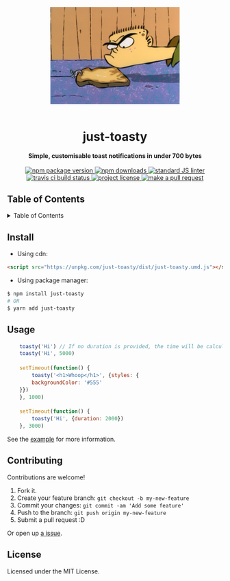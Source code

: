 <div align="center">
  <img src="header.png" width="60%">
</div>
<br>
<h1 align="center">just-toasty</h1>
<div align="center">
  <strong>Simple, customisable toast notifications in under 700 bytes</strong>
</div>
<br>
<div align="center">
  <a href="https://npmjs.org/package/just-toasty">
    <img src="https://img.shields.io/npm/v/just-toasty.svg?style=flat-square" alt="npm package version" />
  </a>
  <a href="https://npmjs.org/package/just-toasty">
  <img src="https://img.shields.io/npm/dm/just-toasty.svg?style=flat-square" alt="npm downloads" />
  </a>
  <a href="https://github.com/feross/standard">
    <img src="https://img.shields.io/badge/code%20style-standard-brightgreen.svg?style=flat-square" alt="standard JS linter" />
  </a>
  <a href="https://travis-ci.org/tiaanduplessis/just-toasty">
    <img src="https://img.shields.io/travis/tiaanduplessis/just-toasty.svg?style=flat-square" alt="travis ci build status" />
  </a>
  <a href="https://github.com/tiaanduplessis/just-toasty/blob/master/LICENSE">
    <img src="https://img.shields.io/npm/l/just-toasty.svg?style=flat-square" alt="project license" />
  </a>
  <a href="http://makeapullrequest.com">
    <img src="https://img.shields.io/badge/PRs-welcome-brightgreen.svg?style=flat-square" alt="make a pull request" />
  </a>
</div>

<h2>Table of Contents</h2>
<details>
  <summary>Table of Contents</summary>
  <li><a href="#install">Install</a></li>
  <li><a href="#usage">Usage</a></li>
  <li><a href="#contribute">Contribute</a></li>
  <li><a href="#license">License</a></li>
</details>

## Install

- Using cdn: 

```html
<script src="https://unpkg.com/just-toasty/dist/just-toasty.umd.js"></script>
```

- Using package manager:

```sh
$ npm install just-toasty
# OR
$ yarn add just-toasty
```

## Usage

```js
    toasty('Hi') // If no duration is provided, the time will be calculated based on the number of words.
    toasty('Hi', 5000)

    setTimeout(function() {
        toasty('<h1>Whoop</h1>', {styles: {
        backgroundColor: '#555'
    }})
    }, 1000)

    setTimeout(function() {
        toasty('Hi', {duration: 2000})
    }, 3000)
```

See the [example](example) for more information.

## Contributing

Contributions are welcome!

1. Fork it.
2. Create your feature branch: `git checkout -b my-new-feature`
3. Commit your changes: `git commit -am 'Add some feature'`
4. Push to the branch: `git push origin my-new-feature`
5. Submit a pull request :D

Or open up [a issue](https://github.com/tiaanduplessis/just-toasty/issues).

## License

Licensed under the MIT License.
